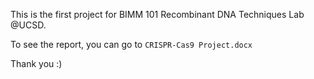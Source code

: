 This is the first project for BIMM 101 Recombinant DNA Techniques Lab @UCSD.

To see the report, you can go to `CRISPR-Cas9 Project.docx`

Thank you :)
